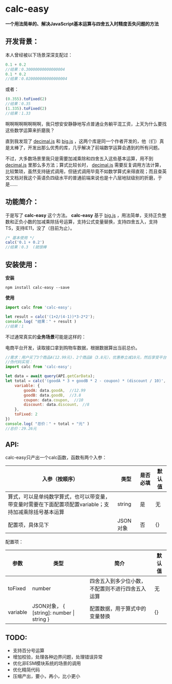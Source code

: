 # calc-easy
**一个用法简单的、解决JavaScript基本运算与四舍五入时精度丢失问题的方法**


## 开发背景：
本人曾经被以下场景深深支配过：
```javascript
0.1 + 0.2
//结果：0.30000000000000004
0.1 * 0.2
//结果：0.020000000000000004
```
或者：
```javascript
(0.355).toFixed(2)
//结果：0.35
(1.335).toFixed(2)
//结果：1.33
```
啊啊啊啊啊啊啊啊，我只想安安静静地写点普通业务躺平混工资，上天为什么要找这些数学运算来折磨我？

直到我发现了 [decimal.js](https://www.npmjs.com/package/decimal.js) 和 [big.js](https://www.npmjs.com/package/big.js) ，这两个库是同一个作者开发的，他（们）真是太棒了，开发出那么优秀的库，几乎解决了前端数学运算会遇到的所有问题。

不过，大多数场景里我只是需要加减乘除和四舍五入这些基本运算，用不到 [decimal.js](https://www.npmjs.com/package/decimal.js) 里那么多方法；算式比较长时， [decimal.js](https://www.npmjs.com/package/decimal.js) 需要反复调用方法计算，比较繁琐，虽然支持链式调用，但链式调用毕竟不如数学算式来得直观；而且查英文文档对我这个英语负四级水平的普通前端来说也是十八层地狱级别的折磨，于是……

## 功能简介：
于是写了 **calc-easy** 这个方法。 **calc-easy** 基于 [big.js](https://www.npmjs.com/package/big.js) ，用法简单，支持正负整数和正负小数的加减乘除括号运算，支持公式变量替换，支持四舍五入，支持TS，支持IE11，没了（目前为止）。
```javascript
/* 基本使用 */
calc('0.1 + 0.2')
//结果：0.3  (就很棒
```

## 安装使用：
**安装**
```shell
npm install calc-easy --save
```
**使用**
```javascript
import calc from 'calc-easy';

let result = calc('(1+2/(4-1))*3-2*2');
console.log( "结果：" + result )
//结果：1
```


不过通常真实的**业务场景**可能是这样的：

电商平台开发，读取接口拿到购物车数据，根据数据算出当前总价。
```javascript
//需求：用户买了3个商品A(12.99元)、2个商品B（3.8元），优惠券立减10元，然后享受平台活动总价打8折，求出当前总价并保留两位小数。
//伪代码实现：
import calc from 'calc-easy';

let data = await query(API.getCarData);
let total = calc('(goodA * 3 + goodB * 2 - coupon) * (discount / 10)', {
	variable: {
		goodA: data.goodA,  //12.99
		goodB: data.goodB,  //3.8
		coupon: data.coupon,  //10
		discount: data.discount， //8
	},
	toFixed: 2
})
console.log( "总价：" + total + "元" )
//总价：29.26元
```

## API:
calc-easy只产出一个calc函数，函数有两个入参：

入参（按顺序）          | 类型      | 是否必填              | 默认值
----------        | -----              | ------            | ------------
算式，可以是单纯数学算式，也可以带变量，带变量时需要在下面配置项配置variable；支持加减乘除括号基本运算            | string       | 是   |  无
配置项，具体见下            | JSON对象    |否       | {}

配置项：

参数          | 类型       | 简介    | 默认值
----------        | -----      | -----              | ------------
toFixed            | number      | 四舍五入到多少位小数，不配置则不进行四舍五入运算      |  无
variable            | JSON对象， { [string]: number \| string }   | 配置数据，用于算式中的变量替换    | {}

## TODO:
- 支持百分号运算
- 增加校验，处理各种边界问题，处理错误异常
- 优化非ESM模块系统的场景的调用
- 优化精简代码
- 压缩产出，要小，再小，比小更小